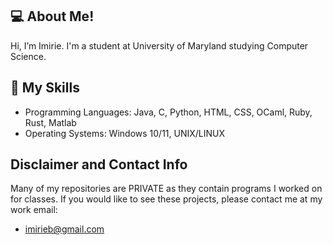 ## 💻 About Me!
Hi, I’m Imirie. I'm a student at University of Maryland studying Computer Science.

## 📖 My Skills
* Programming Languages: Java, C, Python, HTML, CSS, OCaml, Ruby, Rust, Matlab
* Operating Systems: Windows 10/11, UNIX/LINUX

## Disclaimer and Contact Info
Many of my repositories are PRIVATE as they contain programs I worked on for classes. If you would like to see these projects, please contact me at my work email:
* imirieb@gmail.com

<!---
ibilley7/ibilley7 is a ✨ special ✨ repository because its `README.md` (this file) appears on your GitHub profile.
You can click the Preview link to take a look at your changes.
--->
